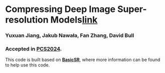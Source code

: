 # Compressing Deep Image Super-resolution Models[**link**](https://arxiv.org/abs/2401.00523)
### Yuxuan Jiang, Jakub Nawała, Fan Zhang, David Bull
### Accepted in [**PCS2024**](https://signalprocessingsociety.org/blog/pcs-2024-2024-picture-coding-symposium).

This code is built based on [**BasicSR**](https://github.com/XPixelGroup/BasicSR), where more information can be found to help use this code.


